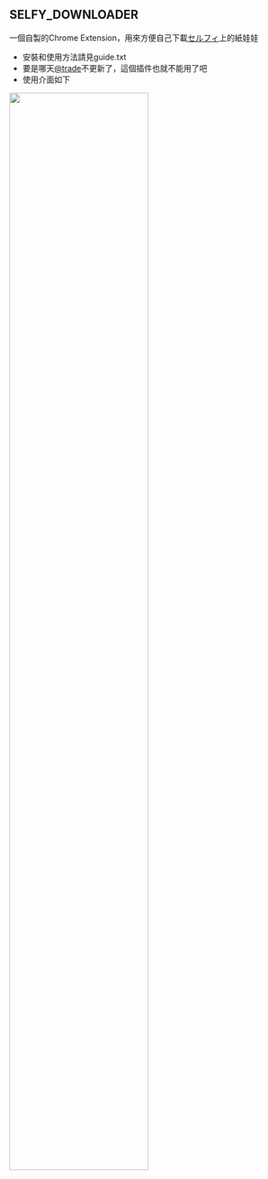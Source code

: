 ## SELFY_DOWNLOADER

一個自製的Chrome Extension，用來方便自己下載[セルフィ](https://twitter.com/selfy_official)上的紙娃娃
- 安裝和使用方法請見guide.txt
- 要是哪天[@trade](http://li.nu/attrade/gacha.php)不更新了，這個插件也就不能用了吧
- 使用介面如下  

<img src="https://raw.githubusercontent.com/Charl0tte19/SELFY_DOWNLOADER/master/UI.jpg" width="70%"/>

